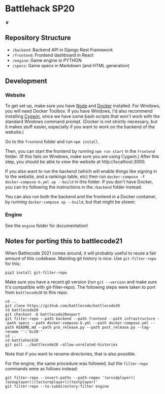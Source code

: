 # Battlehack SP20

♛

## Repository Structure

- `/backend`: Backend API in Django Rest Framework
- `/frontend`: Frontend dashboard in React
- `/engine`: Game engine in PYTHON
- `/specs`: Game specs in Markdown (and HTML generation)

## Development

### Website

To get set up, make sure you have [Node](https://nodejs.org/en/download/) and [Docker](https://docs.docker.com/docker-for-mac/install/) installed. For Windows, you will need Docker Toolbox. If you have Windows, I'd also recommend installing [Cygwin](https://www.cygwin.com/), since we have some bash scripts that won't work with the standard Windows command prompt. (Docker is not strictly necessary, but it makes stuff easier, especially if you want to work on the backend of the website.)

Go to the `frontend` folder and run `npm install`.

Then, you can start the frontend by running `npm run start` in the `frontend` folder. (If this fails on Windows, make sure you are using Cygwin.) After this step, you should be able to view the website at http://localhost:3000.

If you also want to run the backend (which will enable things like signing in to the website, and a rankings table, etc) then run `docker-compose -f docker-compose-b.yml up --build` in this folder. If you don't have Docker, you can try following the instructions in the `/backend` folder instead.

You can also run both the backend and the frontend in a Docker container, by running `docker-compose up --build`, but that might be slower.

### Engine

See the `engine` folder for documentation!

## Notes for porting this to battlecode21

When Battlecode 2021 comes around, it will probably useful to reuse a fair amount of this codebase. Mainting git history is nice. Use `git-filter-repo` for this:
```
pip3 install git-filter-repo
```

Make sure you have a recent git version (run `git --version` and make sure it's compatible with git-filter-repo). The following steps were taken to port from `battlecode20` to this repo:

```
cd ..
git clone https://github.com/battlecode/battlecode20
cd battlecode20
git checkout -b battlecode20export
git filter-repo --path backend --path frontend --path infrastructure --path specs --path docker-compose-b.yml --path docker-compose.yml --path README.md --path pre_release.py --path post_release.py --tag-rename '':'bc20-'
cd ..
cd battlehack20
git pull ../battlecode20 —allow-unrelated-histories
```

Note that if you want to rename directories, that is also possible.

For the engine, the same procedure was followed, but the `filter-repo` commands were as follows instead:

```
git filter-repo --invert-paths --path-regex '(arvidplayer)|(ezouplayer)|(lectureplayer)|(testplayer)'
git filter-repo --to-subdirectory-filter engine
```
